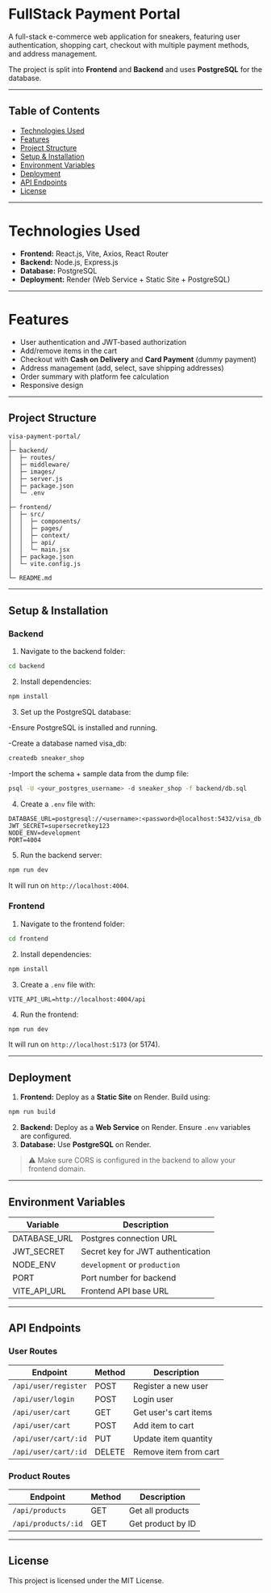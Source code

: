 # FullStack Payment Portal

A full-stack e-commerce web application for sneakers, featuring user authentication, shopping cart, checkout with multiple payment methods, and address management.

The project is split into **Frontend** and **Backend** and uses **PostgreSQL** for the database.

---

## Table of Contents

* [Technologies Used](#technologies-used)
* [Features](#features)
* [Project Structure](#project-structure)
* [Setup & Installation](#setup--installation)
* [Environment Variables](#environment-variables)
* [Deployment](#deployment)
* [API Endpoints](#api-endpoints)
* [License](#license)

---

# Technologies Used

* **Frontend:** React.js, Vite, Axios, React Router
* **Backend:** Node.js, Express.js
* **Database:** PostgreSQL
* **Deployment:** Render (Web Service + Static Site + PostgreSQL)

---

# Features

* User authentication and JWT-based authorization
* Add/remove items in the cart
* Checkout with **Cash on Delivery** and **Card Payment** (dummy payment)
* Address management (add, select, save shipping addresses)
* Order summary with platform fee calculation
* Responsive design

---

## Project Structure

```
visa-payment-portal/
│
├─ backend/
│  ├─ routes/
│  ├─ middleware/
│  ├─ images/
│  ├─ server.js
│  ├─ package.json
│  └─ .env
│
├─ frontend/
│  ├─ src/
│  │  ├─ components/
│  │  ├─ pages/
│  │  ├─ context/
│  │  ├─ api/
│  │  └─ main.jsx
│  ├─ package.json
│  └─ vite.config.js
│
└─ README.md
```

---

## Setup & Installation

### Backend

1. Navigate to the backend folder:

```bash
cd backend
```

2. Install dependencies:

```bash
npm install
```

3. Set up the PostgreSQL database:

-Ensure PostgreSQL is installed and running.

-Create a database named visa_db:
```bash
createdb sneaker_shop
```
-Import the schema + sample data from the dump file:
```bash
psql -U <your_postgres_username> -d sneaker_shop -f backend/db.sql
```

4. Create a `.env` file with:

```env
DATABASE_URL=postgresql://<username>:<password>@localhost:5432/visa_db
JWT_SECRET=supersecretkey123
NODE_ENV=development
PORT=4004
```

5. Run the backend server:

```bash
npm run dev
```

It will run on `http://localhost:4004`.

### Frontend

1. Navigate to the frontend folder:

```bash
cd frontend
```

2. Install dependencies:

```bash
npm install
```

3. Create a `.env` file with:

```env
VITE_API_URL=http://localhost:4004/api
```

4. Run the frontend:

```bash
npm run dev
```

It will run on `http://localhost:5173` (or 5174).

---

## Deployment

1. **Frontend:** Deploy as a **Static Site** on Render. Build using:

```bash
npm run build
```

2. **Backend:** Deploy as a **Web Service** on Render. Ensure `.env` variables are configured.
3. **Database:** Use **PostgreSQL** on Render.

> ⚠️ Make sure CORS is configured in the backend to allow your frontend domain.

---

## Environment Variables

| Variable       | Description                       |
| -------------- | --------------------------------- |
| DATABASE\_URL  | Postgres connection URL           |
| JWT\_SECRET    | Secret key for JWT authentication |
| NODE\_ENV      | `development` or `production`     |
| PORT           | Port number for backend           |
| VITE\_API\_URL | Frontend API base URL             |

---

## API Endpoints

### User Routes

| Endpoint             | Method | Description           |
| -------------------- | ------ | --------------------- |
| `/api/user/register` | POST   | Register a new user   |
| `/api/user/login`    | POST   | Login user            |
| `/api/user/cart`     | GET    | Get user's cart items |
| `/api/user/cart`     | POST   | Add item to cart      |
| `/api/user/cart/:id` | PUT    | Update item quantity  |
| `/api/user/cart/:id` | DELETE | Remove item from cart |

### Product Routes

| Endpoint            | Method | Description       |
| ------------------- | ------ | ----------------- |
| `/api/products`     | GET    | Get all products  |
| `/api/products/:id` | GET    | Get product by ID |

---

## License

This project is licensed under the MIT License.
